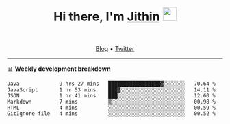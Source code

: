 <h1 align="center">Hi there, I'm <a href="https://jithset.github.io/" target="_blank">Jithin</a> <img
src="https://github.com/blackcater/blackcater/raw/main/images/Hi.gif" height="32" /></h1>

<br />

<p align="center">
  <a href="https://jithset.github.io">Blog</a> •
  <a href="https://twitter.com/jithset">Twitter</a>
</p>

---

📊 **Weekly development breakdown**

<!--START_SECTION:waka-->

```text
Java             9 hrs 27 mins   █████████████████▓░░░░░░░   70.64 %
JavaScript       1 hr 53 mins    ███▓░░░░░░░░░░░░░░░░░░░░░   14.11 %
JSON             1 hr 41 mins    ███░░░░░░░░░░░░░░░░░░░░░░   12.60 %
Markdown         7 mins          ▒░░░░░░░░░░░░░░░░░░░░░░░░   00.98 %
HTML             4 mins          ░░░░░░░░░░░░░░░░░░░░░░░░░   00.59 %
GitIgnore file   4 mins          ░░░░░░░░░░░░░░░░░░░░░░░░░   00.52 %
```

<!--END_SECTION:waka-->

